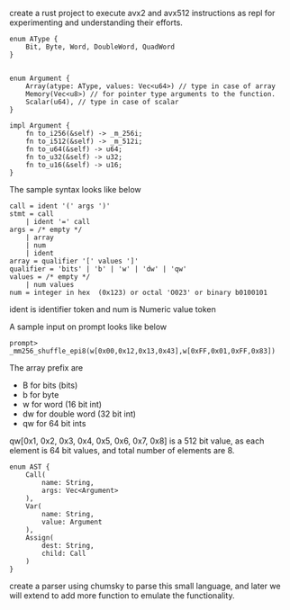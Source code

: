 create a rust project to execute avx2 and avx512 instructions as repl for experimenting and 
understanding their efforts.

```
enum AType {
	Bit, Byte, Word, DoubleWord, QuadWord
}


enum Argument {
	Array(atype: AType, values: Vec<u64>) // type in case of array
	Memory(Vec<u8>) // for pointer type arguments to the function.
	Scalar(u64), // type in case of scalar
}

impl Argument {
	fn to_i256(&self) -> _m_256i;
	fn to_i512(&self) -> _m_512i;
	fn to_u64(&self) -> u64;
	fn to_u32(&self) -> u32;
	fn to_u16(&self) -> u16;
}
```

The sample syntax looks like below

```
call = ident '(' args ')'
stmt = call
	| ident '=' call
args = /* empty */
	| array 
	| num
	| ident
array = qualifier '[' values ']'
qualifier = 'bits' | 'b' | 'w' | 'dw' | 'qw'
values = /* empty */
	| num values
num = integer in hex  (0x123) or octal 'O023' or binary b0100101
```

ident is identifier token and num is Numeric value token


A sample input on prompt looks like below
```
prompt> _mm256_shuffle_epi8(w[0x00,0x12,0x13,0x43],w[0xFF,0x01,0xFF,0x83])
```

The array prefix are
- B for bits (bits)
- b for byte
- w for word  (16 bit int)
- dw for double word (32 bit int)
- qw for 64 bit ints

qw[0x1, 0x2, 0x3, 0x4, 0x5, 0x6, 0x7, 0x8] is a 512 bit value, as each element is 
64 bit values, and total number of elements are 8.


```
enum AST {
	Call(
		name: String,
		args: Vec<Argument>
	),
	Var(
		name: String,
		value: Argument
	),
	Assign(
		dest: String,
		child: Call
	)
}
```


create a parser using chumsky to parse this small language, and later we will extend to add
more function to emulate the functionality.


